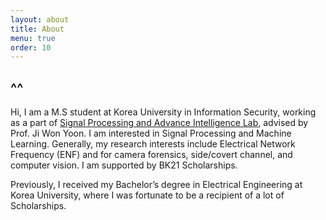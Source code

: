 ```yaml
---
layout: about
title: About
menu: true
order: 10
---
```


## ^^

Hi, I am a M.S student at Korea University in Information Security, working as a part of <a class=aboutme href="http://signal.korea.ac.kr">Signal Processing and Advance Intelligence Lab</a>, advised by Prof. Ji Won Yoon. I am interested in Signal Processing and Machine Learning. Generally, my research interests include Electrical Network Frequency (ENF) and for camera forensics, side/covert channel, and computer vision. I am supported by BK21 Scholarships.

Previously, I received my Bachelor’s degree in Electrical Engineering at Korea University, where I was fortunate to be a recipient of a lot of Scholarships.
